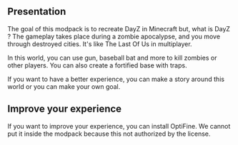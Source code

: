 ## Presentation

The goal of this modpack is to recreate DayZ in Minecraft but, what is DayZ ? The gameplay takes place during a zombie apocalypse,
and you move through destroyed cities. It's like The Last Of Us in multiplayer.

In this world, you can use gun, baseball bat and more to kill zombies or other players. You can also create a fortified
base with traps.

If you want to have a better experience, you can make a story around this world or you can make your own goal.

## Improve your experience

If you want to improve your experience, you can install OptiFine.
We cannot put it inside the modpack because this not authorized by the license.
